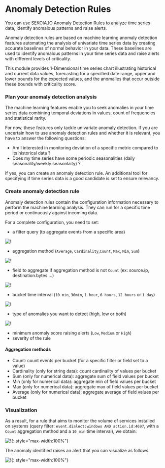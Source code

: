 # Anomaly Detection Rules

You can use SEKOIA.IO Anomaly Detection Rules to analyze time series data, identify anomalous patterns and raise alerts.

Anomaly detection rules are based on machine learning anomaly detection features automating the analysis of univariate time series data by creating accurate baselines of normal behavior in your data. These baselines are used to identify anomalous patterns in your time series data and raise alerts with different levels of criticality.

This module provides 1-Dimensional time series chart illustrating historical and current data values, forecasting for a specified date range, upper and lower bounds for the expected values, and the anomalies that occur outside these bounds with criticality score.

### Plan your anomaly detection analysis

The machine learning features enable you to seek anomalies in your time series data combining temporal deviations in values, count of frequencies and statistical rarity.

For now, these features only tackle univariate anomaly detection. If you are uncertain how to use anomaly detection rules and whether it is relevant, you have to answer the following questions:
- Am I interested in monitoring deviation of a specific metric compared to its historical data ?
- Does my time series have some periodic seasonalities (daily seasonality/weekly seasonlaity) ?

If yes, you can create an anomaly detection rule. An additional tool for specifying if time series data is a good candidate is set to ensure relevancy.

### Create anomaly detection rule

Anomaly detection rules contain the configuration information necessary to perform the machine learning analysis. They can run for a specific time period or continuously against incoming data.

For a complete configuration, you need to set:
- a filter query (to aggregate events from a specific area)

![!](/assets/xdr/rules/anomaly/172566414-fbb7ecc9-78ea-474d-b1db-f8248fb927c7.png)
- aggregation method (`Average`, `Cardinality`,`Count`, `Max`, `Min`, `Sum`)

![!](/assets/xdr/rules/anomaly/77491073/172566563-23702360-16d2-4eed-8bc9-ce2b58dfcc9a.png)
- field to aggregate if aggregation method is not `Count` (ex: source.ip, destination.bytes ...)

![!](/assets/xdr/rules/anomaly/77491073/172567053-4941b348-9097-4a67-82c1-68075c0c196d.png)
- bucket time interval (`10 min`, `30min`, `1 hour`, `6 hours`, `12 hours` or `1 day`)

![!](/assets/xdr/rules/anomaly/77491073/172567318-cb8d9304-b86b-4b2e-ab21-8e43b177324b.png)
- type of anomalies you want to detect (high, low or both)

![!](/assets/xdr/rules/anomaly/77491073/172567367-0aa07dab-e203-441a-8484-2defb9b6189a.png)
- minimum anomaly score raising alerts (`Low`, `Medium` or `High`)
- severity of the rule

#### Aggregation methods
- Count: count events per bucket (for a specific filter or field set to a value)
- Cardinality (only for string data): count cardinality of values per bucket
- Sum (only for numerical data): aggregate sum of field values per bucket
- Min (only for numerical data): aggregate min of field values per bucket
- Max (only for numerical data): aggregate max of field values per bucket
- Average (only for numerical data): aggregate average of field values per bucket


### Visualization
As a result, for a rule that aims to monitor the volume of services installed on systems (query filter: `event.dialect:windows AND action.id:4697`, with a `Count` aggregation method and a `10 min` time interval), we obtain:

![!](/assets/xdr/rules/anomaly/172630813-fc957ee3-0b28-45d1-ace7-696a7208213e.png){: style="max-width:100%"}

The anomaly identified raises an alert that you can visualize as follows.

![!](/assets/xdr/rules/anomaly/172631385-a6054d11-3b42-45ff-b4ca-7f98b3a1ec9e.png){: style="max-width:100%"}
